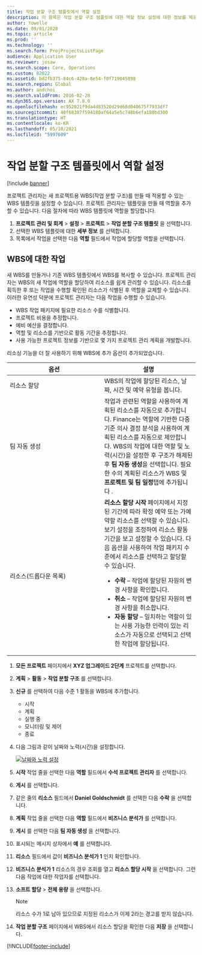 ```yaml
---
title: 작업 분할 구조 템플릿에서 역할 설정
description: 이 항목은 작업 분할 구조 템플릿에 대한 역할 정보 설정에 대한 정보를 제공합니다.
author: Yowelle
ms.date: 09/01/2020
ms.topic: article
ms.prod: ''
ms.technology: ''
ms.search.form: ProjProjectsListPage
audience: Application User
ms.reviewer: josaw
ms.search.scope: Core, Operations
ms.custom: 82022
ms.assetid: bd2fb375-84c6-428a-8e54-f0f719045898
ms.search.region: Global
ms.author: andchoi
ms.search.validFrom: 2016-02-28
ms.dyn365.ops.version: AX 7.0.0
ms.openlocfilehash: ec952021f9da4d83520d29d68d040675f7933df7
ms.sourcegitcommit: 40f68387f594180af64a5e5c748b6efa188bd300
ms.translationtype: HT
ms.contentlocale: ko-KR
ms.lasthandoff: 05/10/2021
ms.locfileid: "5997609"
---
```

# <a name="set-up-roles-on-work-breakdown-structure-templates"></a>작업 분할 구조 템플릿에서 역할 설정

[!include [banner](../includes/banner.md)]

프로젝트 관리자는 새 프로젝트용 WBS(작업 분할 구조)를 만들 때 적용할 수 있는 WBS 템플릿을 설정할 수 있습니다. 프로젝트 관리자는 템플릿을 만들 때 역할을 추가할 수 있습니다. 다음 절차에 따라 WBS 템플릿에 역할을 할당합니다.

1. **프로젝트 관리 및 회계** > **설정** > **프로젝트** > **작업 분할 구조 템플릿** 을 선택합니다.
2. 선택한 WBS 템플릿에 대한 **세부 정보** 를 선택합니다.
3. 목록에서 작업을 선택한 다음 **역할** 필드에서 작업에 할당할 역할을 선택합니다.

## <a name="work-with-a-wbs"></a>WBS에 대한 작업

새 WBS를 만들거나 기존 WBS 템플릿에서 WBS를 복사할 수 있습니다. 프로젝트 관리자는 WBS의 새 작업에 역할을 할당하여 리소스를 쉽게 관리할 수 있습니다. 리소스를 획득한 후 또는 작업을 수행할 확인된 리소스가 식별된 후 역할을 교체할 수 있습니다. 이러한 유연성 덕분에 프로젝트 관리자는 다음 작업을 수행할 수 있습니다.

- WBS 작업 패키지에 필요한 리소스 수를 식별합니다.
- 프로젝트 비용을 추정합니다.
- 예비 예산을 결정합니다.
- 역할 및 리소스를 기반으로 활동 기간을 추정합니다.
- 사용 가능한 프로젝트 정보를 기반으로 몇 가지 프로젝트 관리 계획을 개발합니다.

리소싱 기능을 더 잘 사용하기 위해 WBS에 추가 옵션이 추가되었습니다.

<table>
<colgroup>
<col width="50%" />
<col width="50%" />
</colgroup>
<thead>
<tr class="header">
<th>옵션</th>
<th>설명</th>
</tr>
</thead>
<tbody>
<tr class="odd">
<td>리소스 할당</td>
<td>WBS의 작업에 할당된 리소스, 날짜, 시간 및 예약 유형을 봅니다.</td>
</tr>
<tr class="even">
<td>팀 자동 생성</td>
<td>작업과 관련된 역할을 사용하여 계획된 리소스를 자동으로 추가합니다. Finance는 역할에 기반한 다중 기준 의사 결정 분석을 사용하여 계획된 리소스를 자동으로 제안합니다. WBS의 작업에 대한 역할 및 노력(시간)을 설정한 후 구조가 해제된 후 <strong>팀 자동 생성</strong>을 선택합니다. 필요한 수의 계획된 리소스가 WBS 및 <strong>프로젝트 및 팀 일정</strong>탭에 추가됩니다 .</td>
</tr>
<tr class="odd">
<td>리소스(드롭다운 목록)</td>
<td><strong>리소스 할당 시작</strong> 페이지에서 지정된 기간에 따라 확정 예약 또는 가예약할 리소스를 선택할 수 있습니다. 보기 설정을 조정하여 리소스 활동 기간을 보고 설정할 수 있습니다. 다음 옵션을 사용하여 작업 패키지 수준에서 리소스를 선택하고 할당할 수 있습니다.
<ul>
<li><strong>수락</strong> – 작업에 할당된 자원의 변경 사항을 확인합니다.</li>
<li><strong>취소</strong> – 작업에 할당된 자원의 변경 사항을 취소합니다.</li>
<li><strong>자동 할당</strong> – 일치하는 역할이 있는 사용 가능한 인력이 있는 리소스가 자동으로 선택되고 선택한 작업에 할당됩니다.</li>
</ul></td>
</tr>
</tbody>
</table>

1. **모든 프로젝트** 페이지에서 **XYZ 업그레이드 2단계** 프로젝트를 선택합니다.
2. **계획** > **활동** > **작업 분할 구조** 를 선택합니다.
3. **신규** 를 선택하여 다음 수준 1 활동을 WBS에 추가합니다.

    - 시작
    - 계획
    - 실행 중
    - 모니터링 및 제어
    - 종료

4. 다음 그림과 같이 날짜와 노력(시간)을 설정합니다.

    [![날짜와 노력 설정](./media/projectresourcing10.jpg)](./media/projectresourcing10.jpg)

5. **시작** 작업 줄을 선택한 다음 **역할** 필드에서 **수석 프로젝트 관리자** 를 선택합니다.
6. **게시** 를 선택합니다.
7. 같은 줄의 **리소스** 필드에서 **Daniel Goldschmidt** 를 선택한 다음 **수락** 을 선택합니다.
8. **계획** 작업 줄을 선택한 다음 **역할** 필드에서 **비즈니스 분석가** 를 선택합니다.
9. **게시** 를 선택한 다음 **팀 자동 생성** 을 선택합니다.
10. 표시되는 메시지 상자에서 **예** 를 선택합니다.
11. **리소스** 필드에서 값이 **비즈니스 분석가 1** 인지 확인합니다.
12. **비즈니스 분석가 1** 리소스의 경우 조회를 열고 **리소스 할당 시작** 을 선택합니다. 그런 다음 작업에 대한 작업자를 선택합니다.
13. **소프트 할당** &gt; **전체 용량** 을 선택합니다.

    > [!NOTE] 
    > 리소스 수가 1로 남아 있으므로 지정된 리소스가 이제 2라는 경고를 받지 않습니다.

14. **작업 분할 구조** 페이지에서 WBS에서 리소스 할당을 확인한 다음 **저장** 을 선택합니다.


[!INCLUDE[footer-include](../includes/footer-banner.md)]
